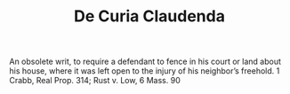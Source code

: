 ---
title: De Curia Claudenda
letter: D
permalink: "/definitions/bld-de-curia-claudenda.html"
body: An obsolete writ, to require a defendant to fence in his court or land about
  his house, where it was left open to the injury of his neighbor’s freehold. 1 Crabb,
  Real Prop. 314; Rust v. Low, 6 Mass. 90
published_at: '2018-07-07'
source: Black's Law Dictionary 2nd Ed (1910)
layout: post
---